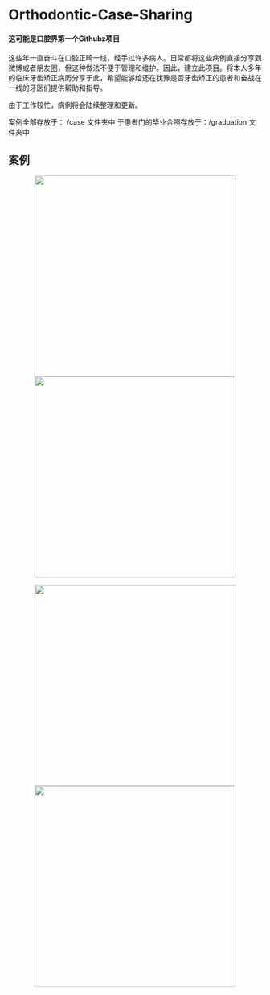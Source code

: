 # Orthodontic-Case-Sharing
####  这可能是口腔界第一个Githubz项目

这些年一直奋斗在口腔正畸一线，经手过许多病人。日常都将这些病例直接分享到微博或者朋友圈，但这种做法不便于管理和维护。因此，建立此项目。将本人多年的临床牙齿矫正病历分享于此，希望能够给还在犹豫是否牙齿矫正的患者和奋战在一线的牙医们提供帮助和指导。

由于工作较忙，病例将会陆续整理和更新。


案例全部存放于：                   /case             文件夹中
于患者门的毕业合照存放于：/graduation    文件夹中



## 案例

<p align="center">
<img src="case/001.jpeg" width="400px"/> 
<img src="case/002.jpeg" width="400px"/> 
</p>


<p align="center">
<img src="case/003.jpeg" width="400px"/> 
<img src="case/004.jpeg" width="400px"/> 
</p>
